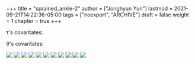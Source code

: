 +++
title = "sprained_ankle-2"
author = ["Jonghyun Yun"]
lastmod = 2021-09-21T14:22:36-05:00
tags = ["noexport", "ARCHIVE"]
draft = false
weight = 1
chapter = true
+++

&tau;'s covaritates:

&theta;'s covaritates:

![](sprained_ankle-2/figure/theta_tau_res.png)
![](sprained_ankle-2/figure/tau_action.png)
![](sprained_ankle-2/figure/time_action-3.png)
![](sprained_ankle-2/figure/time_action_more-2.png)
![](sprained_ankle-2/figure/time_action_more-5.png)
![](sprained_ankle-2/figure/time_action_more-7.png)
![](sprained_ankle-2/figure/time_action_more-8.png)
![](sprained_ankle-2/figure/time_action_more-9.png)
![](sprained_ankle-2/figure/time_action_more-10.png)
![](sprained_ankle-2/figure/time_action_more-11.png)
![](sprained_ankle-2/figure/time_action_more-13.png)
